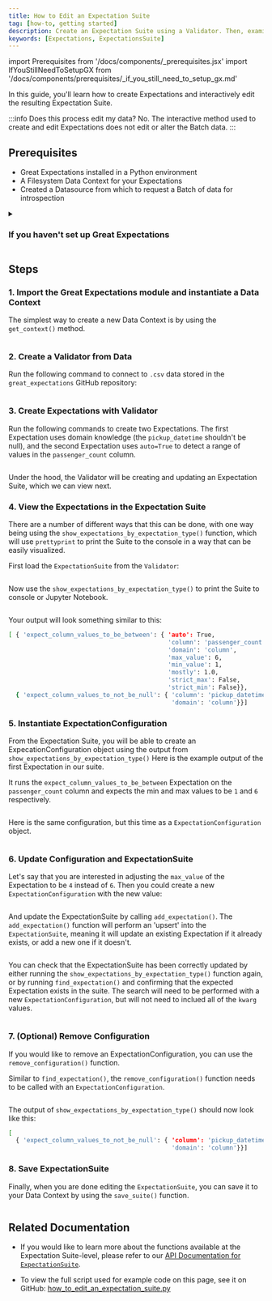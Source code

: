 ```yaml
---
title: How to Edit an Expectation Suite 
tag: [how-to, getting started]
description: Create an Expectation Suite using a Validator. Then, examine and modify specific Expectations in the Suite.
keywords: [Expectations, ExpectationsSuite]
---
```


import Prerequisites from '/docs/components/_prerequisites.jsx'
import IfYouStillNeedToSetupGX from '/docs/components/prerequisites/_if_you_still_need_to_setup_gx.md'

In this guide, you'll learn how to create Expectations and interactively edit the resulting Expectation Suite.

:::info Does this process edit my data?
No.  The interactive method used to create and edit Expectations does not edit or alter the Batch data.
:::

## Prerequisites

<Prerequisites>

- Great Expectations installed in a Python environment
- A Filesystem Data Context for your Expectations
- Created a Datasource from which to request a Batch of data for introspection

</Prerequisites> 

<details>
<summary>

### If you haven't set up Great Expectations

</summary>

<IfYouStillNeedToSetupGX />

</details>


## Steps

### 1. Import the Great Expectations module and instantiate a Data Context

The simplest way to create a new Data Context is by using the `get_context()` method.

```python name="tests/integration/docusaurus/expectations/how_to_edit_an_expectation_suite get_context"
```

### 2. Create a Validator from Data 

Run the following command to connect to `.csv` data stored in the `great_expectations` GitHub repository:

```python name="tests/integration/docusaurus/expectations/how_to_edit_an_expectation_suite create_validator"
```

### 3. Create Expectations with Validator 

Run the following commands to create two Expectations. The first Expectation uses domain knowledge (the `pickup_datetime` shouldn't be null), and the second Expectation uses `auto=True` to detect a range of values in the `passenger_count` column.


```python name="tests/integration/docusaurus/expectations/how_to_edit_an_expectation_suite add_2_expectations"
```

Under the hood, the Validator will be creating and updating an Expectation Suite, which we can view next. 

### 4. View the Expectations in the Expectation Suite

There are a number of different ways that this can be done, with one way being using the `show_expectations_by_expectation_type()` function, which will use `prettyprint` to print the Suite to the console in a way that can be easily visualized. 

First load the `ExpectationSuite` from the `Validator`: 

```python name="tests/integration/docusaurus/expectations/how_to_edit_an_expectation_suite get_suite"
```

Now use the `show_expectations_by_expectation_type()` to print the Suite to console or Jupyter Notebook.

```python name="tests/integration/docusaurus/expectations/how_to_edit_an_expectation_suite show_suite"
```

Your output will look something similar to this: 

```bash 
[ { 'expect_column_values_to_be_between': { 'auto': True,
                                            'column': 'passenger_count',
                                            'domain': 'column',
                                            'max_value': 6,
                                            'min_value': 1,
                                            'mostly': 1.0,
                                            'strict_max': False,
                                            'strict_min': False}},
  { 'expect_column_values_to_not_be_null': { 'column': 'pickup_datetime',
                                             'domain': 'column'}}]
```

### 5. Instantiate ExpectationConfiguration 

From the Expectation Suite, you will be able to create an ExpecationConfiguration object using the output from `show_expectations_by_expectation_type()` Here is the example output of the first Expectation in our suite.

It runs the `expect_column_values_to_be_between` Expectation on the `passenger_count` column and expects the min and max values to be `1` and `6` respectively. 

```python name="tests/integration/docusaurus/expectations/how_to_edit_an_expectation_suite example_dict_1"
```

Here is the same configuration, but this time as a `ExpectationConfiguration` object.  

```python name="tests/integration/docusaurus/expectations/how_to_edit_an_expectation_suite example_configuration_1"
```

### 6. Update Configuration and ExpectationSuite

Let's say that you are interested in adjusting the `max_value` of the Expectation to be `4` instead of `6`. Then you could create a new `ExpectationConfiguration` with the new value: 

```python name="tests/integration/docusaurus/expectations/how_to_edit_an_expectation_suite updated_configuration"
```

And update the ExpectationSuite by calling `add_expectation()`. The `add_expectation()` function will perform an 'upsert' into the `ExpectationSuite`, meaning it will update an existing Expectation if it already exists, or add a new one if it doesn't. 

```python name="tests/integration/docusaurus/expectations/how_to_edit_an_expectation_suite add_configuration"
```

You can check that the ExpectationSuite has been correctly updated by either running the `show_expectations_by_expectation_type()` function again, or by running `find_expectation()` and confirming that the expected Expectation exists in the suite.  The search will need to be performed with a new `ExpectationConfiguration`, but will not need to inclued all of the  `kwarg` values.

```python name="tests/integration/docusaurus/expectations/how_to_edit_an_expectation_suite find_configuration"
```

### 7. (Optional) Remove Configuration 

If you would like to remove an ExpectationConfiguration, you can use the `remove_configuration()` function. 

Similar to `find_expectation()`, the `remove_configuration()` function needs to be called with an `ExpectationConfiguration`.

```python name="tests/integration/docusaurus/expectations/how_to_edit_an_expectation_suite remove_configuration"
```

The output of `show_expectations_by_expectation_type()` should now look like this: 

```bash 
[ 
  { 'expect_column_values_to_not_be_null': { 'column': 'pickup_datetime',
                                             'domain': 'column'}}]
```

### 8. Save ExpectationSuite 

Finally, when you are done editing the `ExpectationSuite`, you can save it to your Data Context by using the `save_suite()` function. 

```python name="tests/integration/docusaurus/expectations/how_to_edit_an_expectation_suite save_suite"
```

## Related Documentation

* If you would like to learn more about the functions available at the Expectation Suite-level, please refer to our [API Documentation for `ExpectationSuite`](https://docs.greatexpectations.io/docs/reference/api/core/ExpectationSuite_class). 

* To view the full script used for example code on this page, see it on GitHub:
[how_to_edit_an_expectation_suite.py](https://github.com/great-expectations/great_expectations/blob/develop/tests/integration/docusaurus/expectations/how_to_edit_an_expectation_suite.py)
